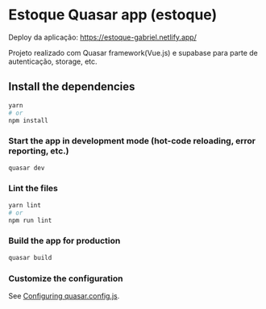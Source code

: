 # Estoque Quasar app (estoque)
Deploy da aplicação: https://estoque-gabriel.netlify.app/

Projeto realizado com Quasar framework(Vue.js) e supabase para parte de autenticação, storage, etc.

## Install the dependencies
```bash
yarn
# or
npm install
```

### Start the app in development mode (hot-code reloading, error reporting, etc.)
```bash
quasar dev
```


### Lint the files
```bash
yarn lint
# or
npm run lint
```



### Build the app for production
```bash
quasar build
```

### Customize the configuration
See [Configuring quasar.config.js](https://v2.quasar.dev/quasar-cli-vite/quasar-config-js).
